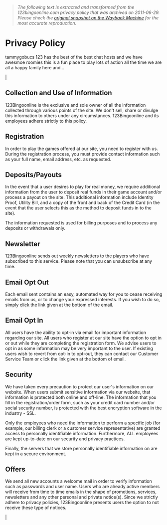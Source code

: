 > *The following text is extracted and transformed from the 123bingoonline.com privacy policy that was archived on 2011-06-29. Please check the [original snapshot on the Wayback Machine](https://web.archive.org/web/20110629133221id_/http%3A//www.123bingoonline.com/privacy-policy.php) for the most accurate reproduction.*

# Privacy Policy

[](http://www.123bingoonline.com/ncg/treasure-island-casino.php)

[](http://www.123bingoonline.com/invite-friends.php)

tammygobucs 123 has the best of the best chat hosts and we have awesmoe roomies this is a fun place to play lots of action all the time we are all a happy family here and... 

[](http://www.123bingoonline.com/bingo-testimonials.php)

[](http://www.123bingoonline.com/bingo/bingo-chat-games.php)

| 

  


  


## Collection and Use of Information

123Bingoonline is the exclusive and sole owner of all the information collected through various points of the site. We don't sell, share or divulge this information to others under any circumstances. 123Bingoonline and its employees adhere strictly to this policy.

## Registration

In order to play the games offered at our site, you need to register with us. During the registration process, you must provide contact information such as your full name, email address, etc. as requested.

## Deposits/Payouts

In the event that a user desires to play for real money, we require additional information from the user to deposit real funds in their game account and/or process a payout on the site. This additional information include Identity Proof, Utility Bill, and a copy of the front and back of the Credit Card (in the event that the user selects this as the method to deposit funds in to the site).

The information requested is used for billing purposes and to process any deposits or withdrawals only.

## Newsletter

123Bingoonline sends out weekly newsletters to the players who have subscribed to this service. Please note that you can unsubscribe at any time.

## Email Opt Out

Each email sent contains an easy, automated way for you to cease receiving emails from us, or to change your expressed interests. If you wish to do so, simply click the link given at the bottom of the email.

## Email Opt In

All users have the ability to opt-in via email for important information regarding our site. All users who register at our site have the option to opt in or out while they are completing the registration form. We advise users to opt in as some information may be very important to the user. If existing users wish to revert from opt-in to opt-out, they can contact our Customer Service Team or click the link given at the bottom of email.

## Security

We have taken every precaution to protect our user's information on our website. When users submit sensitive information via our website, that information is protected both online and off-line. The information that you fill in the registration/order form, such as your credit card number and/or social security number, is protected with the best encryption software in the industry - SSL.

Only the employees who need the information to perform a specific job (for example, our billing clerk or a customer service representative) are granted access to personally identifiable information. Furthermore, ALL employees are kept up-to-date on our security and privacy practices.

Finally, the servers that we store personally identifiable information on are kept in a secure environment.

## Offers

We send all new accounts a welcome mail in order to verify information such as passwords and user name. Users who are already active members will receive from time to time emails in the shape of promotions, services, newsletters and any other personal and private notice(s). Since we strictly adhere to privacy policies, 123Bingoonline presents users the option to not receive these type of notices.

| 
